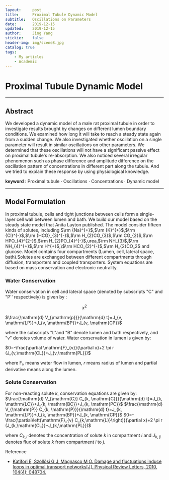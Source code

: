 ```yaml
---
layout:     post
title:      Proximal Tubule Dynamic Model
subtitle:   Oscillations on Parameters
date:       2019-12-15
updated:    2019-12-15
author:     Jing Yang
stickie:    false
header-img: img/scene8.jpg
catalog: true
tags:
    - My articles
    - Academic
---
```

# Proximal Tubule Dynamic Model

-----

## Abstract

We developed a dynamic model of a male rat proximal tubule in order to investigate results brought by changes on different lumen boundary conditions. We examined how long it will take to reach a steady state again from a sudden change. We also investigated whether oscillation on a single parameter will result in similar oscillations on other parameters. We determined that these oscillations will not have a significant passive effect on proximal tubule's re-absorption. We also noticed several irregular phenomenon such as phase difference and amplitude difference on the oscillation pattern of concentrations in different part along the tubule. And we tried to explain these response by using physiological knowledge.

**keyword** : Proximal tubule $\cdot$ Oscillations $\cdot$ Concentrations $\cdot$ Dynamic model

-----
## Model Formulation

In proximal tubule, cells and tight junctions between cells form a single-layer cell wall between lumen and bath. We build our model based on the steady state model that Anita Layton published. The model consider fifteen kinds of solutes, including $\rm {Na}^{+}$,$\rm {K}^{+}$,$\rm {Cl}^{-}$,$\rm {HCO}_{3}^{-}$,$\rm H_{2}CO_{3}$,$\rm CO_{2}$,$\rm HPO_{4}^{2-}$,$\rm H_{2}PO_{4}^{-}$,urea,$\rm NH_{3}$,$\rm NH_{4}^{+}$,$\rm H^{+}$,\\$\rm HCO_{2}^{-}$,$\rm H_{2}CO_2$ and glucose. Model contains four compartments (Lumen, cell, lateral space, bath).Solutes are exchanged between different compartments through diffusion, transporters and coupled transporters. System equations are based on mass conservation and electronic neutrality. 

### Water Conservation

Water conservation in cell and lateral space (denoted by subscripts "C" and "P'' respectively) is given by :

$$x^2$$

$\frac{\mathrm{d} V_{\mathrm{p}}}{\mathrm{d} t}=J_{v, \mathrm{LP}}+J_{v, \mathrm{BP}}+J_{v, \mathrm{CP}}$

where the subscripts "L"and "B" denote lumen and bath respectively, and "v" denotes volume of water. Water conservation in lumen is given by:

$0=-\frac{\partial \mathrm{F}_{v}}{\partial x}+2 \pi r (J_{v,\mathrm{CL}}+J_{v,\mathrm{PL}})$

where $\mathrm{F}_{v}$ means water flow in lumen, $r$ means radius of lumen and partial derivative means along the lumen.

### Solute Conservation

For non-reacting solute $k$, conservation equations are given by:
$\frac{\mathrm{d} V_{\mathrm{C}} C_{k, \mathrm{C}}}{\mathrm{d} t}=J_{k, \mathrm{LC}}+J_{k, \mathrm{BC}}+J_{k, \mathrm{PC}}$
$\frac{\mathrm{d} V_{\mathrm{P}} C_{k, \mathrm{P}}}{\mathrm{d} t}=J_{k, \mathrm{LP}}+J_{k, \mathrm{BP}}+J_{k, \mathrm{CP}}$
$0=-\frac{\partial\left(\mathrm{F}_{v} C_{k,\mathrm{L}}\right)}{\partial x}+2 \pi r (J_{k,\mathrm{CL}}+J_{k,\mathrm{PL}})$

where $C_{k,i}$ denotes the concentration of solute $k$ in compartment $i$ and $J_{k,ij}$ denotes flux of solute $k$ from compartment $i$ to $j$.

Reference

* [Katifori E, Szöllősi G J, Magnasco M O. Damage and fluctuations induce loops in optimal transport networks[J]. Physical Review Letters, 2010, 104(4): 048704.](https://journals.aps.org/prl/abstract/10.1103/PhysRevLett.104.048704)